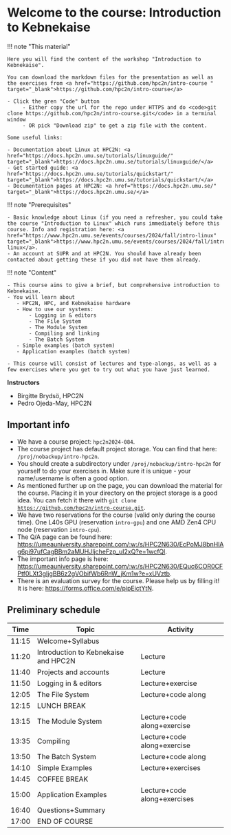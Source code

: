 # Welcome to the course: Introduction to Kebnekaise

!!! note "This material"
   
    Here you will find the content of the workshop "Introduction to Kebnekaise". 

    You can download the markdown files for the presentation as well as the exercises from <a href="https://github.com/hpc2n/intro-course " target="_blank">https://github.com/hpc2n/intro-course</a>

    - Click the gren "Code" button
         - Either copy the url for the repo under HTTPS and do <code>git clone https://github.com/hpc2n/intro-course.git</code> in a terminal window
         - OR pick "Download zip" to get a zip file with the content. 
 
    Some useful links: 

    - Documentation about Linux at HPC2N: <a href="https://docs.hpc2n.umu.se/tutorials/linuxguide/" target="_blank">https://docs.hpc2n.umu.se/tutorials/linuxguide/</a>
    - Get started guide: <a href="https://docs.hpc2n.umu.se/tutorials/quickstart/" target="_blank">https://docs.hpc2n.umu.se/tutorials/quickstart/</a>
    - Documentation pages at HPC2N: <a href="https://docs.hpc2n.umu.se/" target="_blank">https://docs.hpc2n.umu.se/</a> 

!!! note "Prerequisites"

    - Basic knowledge about Linux (if you need a refresher, you could take the course "Introduction to Linux" which runs immediately before this course. Info and registration here: <a href="https://www.hpc2n.umu.se/events/courses/2024/fall/intro-linux" target="_blank">https://www.hpc2n.umu.se/events/courses/2024/fall/intro-linux</a>. 
    - An account at SUPR and at HPC2N. You should have already been contacted about getting these if you did not have them already. 

!!! note "Content"
 
    - This course aims to give a brief, but comprehensive introduction to Kebnekaise.
    - You will learn about
       - HPC2N, HPC, and Kebnekaise hardware
       - How to use our systems: 
           - Logging in & editors
           - The File System
           - The Module System
           - Compiling and linking
           - The Batch System
       - Simple examples (batch system)
       - Application examples (batch system)

    - This course will consist of lectures and type-alongs, as well as a few exercises where you get to try out what you have just learned.    

**Instructors**

- Birgitte Brydsö, HPC2N
- Pedro Ojeda-May, HPC2N

## Important info

- We have a course project: ``hpc2n2024-084``.
- The course project has default project storage. You can find that here: ``/proj/nobackup/intro-hpc2n``.
- You should create a subdirectory under ``/proj/nobackup/intro-hpc2n`` for yourself to do your exercises in. Make sure it is unique - your name/username is often a good option.
- As mentioned further up on the page, you can download the material for the course. Placing it in your directory on the project storage is a good idea. You can fetch it there with <code>git clone https://github.com/hpc2n/intro-course.git</code>. 
- We have two reservations for the course (valid only during the course time). One L40s GPU (reservation ``intro-gpu``) and one AMD Zen4 CPU node (reservation ``intro-cpu``). 
- The Q/A page can be found here: <a href="https://umeauniversity.sharepoint.com/:w:/s/HPC2N630/EcPoMJ8bnHlAg6pi97ufCagBBm2aMUHJIjcheFzp_uI2xQ?e=1wcfQl" target="_blank">https://umeauniversity.sharepoint.com/:w:/s/HPC2N630/EcPoMJ8bnHlAg6pi97ufCagBBm2aMUHJIjcheFzp_uI2xQ?e=1wcfQl</a>.
- The important info page is here: <a href="https://umeauniversity.sharepoint.com/:w:/s/HPC2N630/EQuc6COR0CFPtf0LXt3gIjgBB6z2gVObifWb6RnW_jKm1w?e=xUVztb" target="_blank">https://umeauniversity.sharepoint.com/:w:/s/HPC2N630/EQuc6COR0CFPtf0LXt3gIjgBB6z2gVObifWb6RnW_jKm1w?e=xUVztb</a>. 
- There is an evaluation survey for the course. Please help us by filling it! It is here: <a href="https://forms.office.com/e/pipEictYtN" target="_blank">https://forms.office.com/e/pipEictYtN</a>. 

## Preliminary schedule


| Time | Topic | Activity | 
| ---- | ----- | -------- |
| 11:15 | Welcome+Syllabus | |
| 11:20 | Introduction to Kebnekaise and HPC2N | Lecture |
| 11:40 | Projects and accounts | Lecture |  
| 11:50 | Logging in & editors | Lecture+exercise | 
| 12:05 | The File System | Lecture+code along |
| 12:15 | LUNCH BREAK | |  
| 13:15 | The Module System | Lecture+code along+exercise | 
| 13:35 | Compiling | Lecture+code along+exercise | 
| 13:50 | The Batch System | Lecture+code along |
| 14:10 | Simple Examples | Lecture+exercises | 
| 14:45 | COFFEE BREAK | |  
| 15:00 | Application Examples | Lecture+code along+exercises | 
| 16:40 | Questions+Summary | | 
| 17:00 | END OF COURSE | | 

